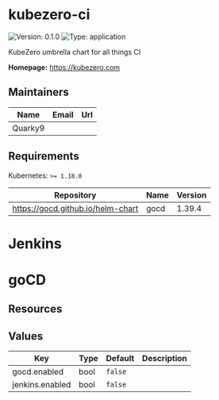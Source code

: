 # kubezero-ci

![Version: 0.1.0](https://img.shields.io/badge/Version-0.1.0-informational?style=flat-square) ![Type: application](https://img.shields.io/badge/Type-application-informational?style=flat-square)

KubeZero umbrella chart for all things CI

**Homepage:** <https://kubezero.com>

## Maintainers

| Name | Email | Url |
| ---- | ------ | --- |
| Quarky9 |  |  |

## Requirements

Kubernetes: `>= 1.18.0`

| Repository | Name | Version |
|------------|------|---------|
| https://gocd.github.io/helm-chart | gocd | 1.39.4 |

# Jenkins
   
# goCD
   
## Resources   

## Values

| Key | Type | Default | Description |
|-----|------|---------|-------------|
| gocd.enabled | bool | `false` |  |
| jenkins.enabled | bool | `false` |  |

